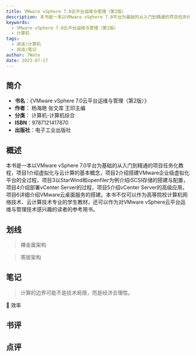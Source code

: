 ```yaml
---
title: VMware vSphere 7.0云平台运维与管理（第2版）
description: 本书是一本以VMware vSphere 7.0平台为基础的从入门到精通的项目任务化教程，项目1介绍虚拟化与云计算的基本概念，项目2介绍搭建VMware企业级虚拟化平台的全过程，项目3以StarWind和openfiler为例介绍iSCSI存储的搭建与配置
keywords:
  - VMware vSphere 7.0云平台运维与管理（第2版）
  - 计算机
tags:
  - 阅读/计算机
  - 阅读/笔记
author: 7Wate
date: 2023-07-17
---
```


## 简介

- **书名**：《VMware vSphere 7.0云平台运维与管理（第2版）》
- **作者**： 杨海艳 张文库 王印主编
- **分类**： 计算机-计算机综合
- **ISBN**：9787121417870
- **出版社**：电子工业出版社

## 概述

本书是一本以VMware vSphere 7.0平台为基础的从入门到精通的项目任务化教程，项目1介绍虚拟化与云计算的基本概念，项目2介绍搭建VMware企业级虚拟化平台的全过程，项目3以StarWind和openfiler为例介绍iSCSI存储的搭建与配置，项目4介绍部署vCenter Server的过程，项目5介绍vCenter Server的高级应用，项目6详细介绍VMware云桌面服务的搭建。本书不仅可以作为高等院校计算机网络技术、云计算技术专业的学生教材，还可以作为对VMware vSphere云平台运维与管理技术感兴趣的读者的参考用书。

## 划线 
 

> 裸金属架构 

> 寄居架构

## 笔记


> 计算的边界可能不是技术局限，而是经济合理性。

💭 效率

## 书评


## 点评
